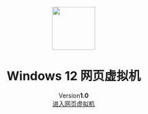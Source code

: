 <p align="center">
    <img src="./icon/windows12.svg" width="100" height="100">
</p>
<h1 align="center">Windows 12 网页虚拟机</h1>
<p align="center">Version<b>1.0</b><br /><a href="/win2/boot.html">进入网页虚拟机</a></p>
